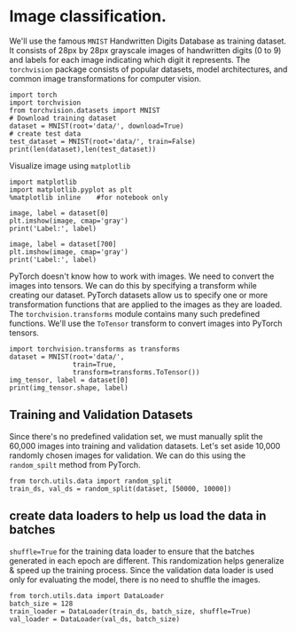 # Image classification.
We'll use the famous `MNIST` Handwritten Digits Database as training dataset. It consists of 28px by 28px grayscale images of handwritten digits (0 to 9) and labels for each image indicating which digit it represents. 
The `torchvision` package consists of popular datasets, model architectures, and common image transformations for computer vision.



```
import torch   
import torchvision
from torchvision.datasets import MNIST
# Download training dataset
dataset = MNIST(root='data/', download=True)
# create test data
test_dataset = MNIST(root='data/', train=False)
print(len(dataset),len(test_dataset))
```

Visualize image using `matplotlib`
```
import matplotlib
import matplotlib.pyplot as plt
%matplotlib inline    #for notebook only 

image, label = dataset[0]
plt.imshow(image, cmap='gray')
print('Label:', label)

image, label = dataset[700]
plt.imshow(image, cmap='gray')
print('Label:', label)
```

PyTorch doesn't know how to work with images. We need to convert the images into tensors. We can do this by specifying a transform while creating our dataset.
PyTorch datasets allow us to specify one or more transformation functions that are applied to the images as they are loaded. The `torchvision.transforms` module contains many such predefined functions. We'll use the `ToTensor` transform to convert images into PyTorch tensors.

```
import torchvision.transforms as transforms
dataset = MNIST(root='data/', 
                train=True,
                transform=transforms.ToTensor())
img_tensor, label = dataset[0]
print(img_tensor.shape, label)
```
## Training and Validation Datasets
Since there's no predefined validation set, we must manually split the 60,000 images into training and validation datasets. Let's set aside 10,000 randomly chosen images for validation. We can do this using the `random_spilt` method from PyTorch.
```
from torch.utils.data import random_split
train_ds, val_ds = random_split(dataset, [50000, 10000])
```
## create data loaders to help us load the data in batches
`shuffle=True` for the training data loader to ensure that the batches generated in each epoch are different. This randomization helps generalize & speed up the training process. Since the validation data loader is used only for evaluating the model, there is no need to shuffle the images.
```
from torch.utils.data import DataLoader
batch_size = 128
train_loader = DataLoader(train_ds, batch_size, shuffle=True)
val_loader = DataLoader(val_ds, batch_size)
```





